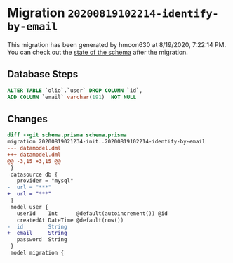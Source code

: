 # Migration `20200819102214-identify-by-email`

This migration has been generated by hmoon630 at 8/19/2020, 7:22:14 PM.
You can check out the [state of the schema](./schema.prisma) after the migration.

## Database Steps

```sql
ALTER TABLE `olio`.`user` DROP COLUMN `id`,
ADD COLUMN `email` varchar(191)  NOT NULL 
```

## Changes

```diff
diff --git schema.prisma schema.prisma
migration 20200819021234-init..20200819102214-identify-by-email
--- datamodel.dml
+++ datamodel.dml
@@ -3,15 +3,15 @@
 }
 datasource db {
   provider = "mysql"
-  url = "***"
+  url = "***"
 }
 model user {
   userId    Int      @default(autoincrement()) @id
   createdAt DateTime @default(now())
-  id        String
+  email     String
   password  String
 }
 model migration {
```


